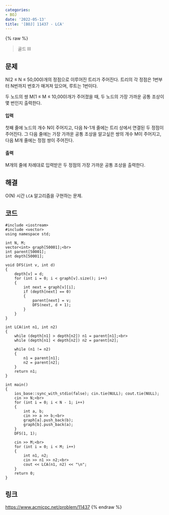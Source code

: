 ```yaml
---
categories:
- BOJ
date: '2022-05-13'
title: '[BOJ] 11437 - LCA'
---
```


{% raw %}
> 골드 III<br>

## 문제
N(2 ≤ N ≤ 50,000)개의 정점으로 이루어진 트리가 주어진다. 트리의 각 정점은 1번부터 N번까지 번호가 매겨져 있으며, 루트는 1번이다.

두 노드의 쌍 M(1 ≤ M ≤ 10,000)개가 주어졌을 때, 두 노드의 가장 가까운 공통 조상이 몇 번인지 출력한다.

#### 입력
첫째 줄에 노드의 개수 N이 주어지고, 다음 N-1개 줄에는 트리 상에서 연결된 두 정점이 주어진다. 그 다음 줄에는 가장 가까운 공통 조상을 알고싶은 쌍의 개수 M이 주어지고, 다음 M개 줄에는 정점 쌍이 주어진다.

#### 출력
M개의 줄에 차례대로 입력받은 두 정점의 가장 가까운 공통 조상을 출력한다.

## 해결
O(N) 시간 `LCA` 알고리즘을 구현하는 문제.

## 코드
```
#include <iostream>
#include <vector>
using namespace std;

int N, M;
vector<int> graph[50001];<br>
int parent[50001];
int depth[50001];

void DFS(int v, int d)
{
	depth[v] = d;
	for (int i = 0; i < graph[v].size(); i++)
	{
		int next = graph[v][i];
		if (depth[next] == 0)
		{
			parent[next] = v;
			DFS(next, d + 1);
		}
	}
}

int LCA(int n1, int n2)
{
	while (depth[n1] > depth[n2]) n1 = parent[n1];<br>
	while (depth[n1] < depth[n2]) n2 = parent[n2];

	while (n1 != n2)
	{
		n1 = parent[n1];
		n2 = parent[n2];
	}
	return n1;
}

int main()
{
	ios_base::sync_with_stdio(false); cin.tie(NULL); cout.tie(NULL);
	cin >> N;<br>
	for (int i = 0; i < N - 1; i++)
	{
		int a, b;
		cin >> a >> b;<br>
		graph[a].push_back(b);
		graph[b].push_back(a);
	}
	DFS(1, 1);

	cin >> M;<br>
	for (int i = 0; i < M; i++)
	{
		int n1, n2;
		cin >> n1 >> n2;<br>
		cout << LCA(n1, n2) << "\n";
	}
	return 0;
}
```

## 링크
https://www.acmicpc.net/problem/11437
{% endraw %}